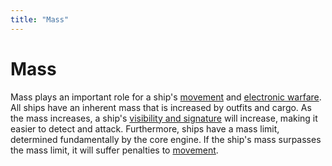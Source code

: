 ```yaml
---
title: "Mass"
---
```

# Mass

Mass plays an important role for a ship's [movement](mechanics/movement) and [electronic warfare](mechanics/ewarfare).
All ships have an inherent mass that is increased by outfits and cargo.
As the mass increases, a ship's [visibility and signature](mechanics/ewarfare) will increase, making it easier to detect and attack.
Furthermore, ships have a mass limit, determined fundamentally by the core engine.
If the ship's mass surpasses the mass limit, it will suffer penalties to [movement](mechanics/movement).
